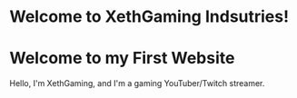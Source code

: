 # Welcome to XethGaming Indsutries!

<h1>Welcome to my First Website</h1>
<p>Hello, I'm XethGaming, and I'm a gaming YouTuber/Twitch streamer.</p>
